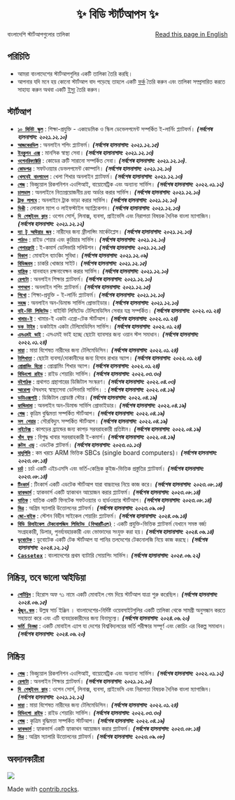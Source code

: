 <h1 align="center">
    ✨ বিডি স্টার্টআপস ✨
</h1>

<p style="text-align:left;">
    বাংলাদেশি স্টার্টআপগুলোর তালিকা
    <span style="float:right;">
      <a href = "https://the-penguins-club.github.io/bd-startups/README.en">Read this page in English</a>  
    </span>
</p>


## পরিচিতি
- আমরা বাংলাদেশের স্টার্টআপগুলির একটি তালিকা তৈরি করছি।
- আপনার যদি মনে হয় কোনো স্টার্টআপ বাদ পড়েছে তাহলে একটি [ফর্ক](https://github.com/The-Penguins-Club/bd-startups/fork) তৈরি করুন এবং তালিকা সম্প্রসারিত করতে সাহায্য করুন অথবা একটি [ইস্যু](https://github.com/The-Penguins-Club/bd-startups/issues) তৈরি করুন।


## স্টার্টআপ
- [**`১০ মিনিট স্কুল`**](https://10minuteschool.com) : শিক্ষা-প্রযুক্তি - একাডেমিক ও স্কিল ডেভেলপমেন্ট সম্পর্কিত ই-লার্নিং প্ল্যাটফর্ম। ***(সর্বশেষ হালনাগাদ: ২০২১.১২.১০)***
- [**`আজকেরডিল`**](https://ajkerdeal.com) : অনলাইন শপিং প্ল্যাটফর্ম। ***(সর্বশেষ হালনাগাদ: ২০২১.১২.১৫)***
- [**`ইনক্লুশন এক্স`**](https://inclusionx.org/) : মানসিক স্বাস্থ্য সেবা। ***(সর্বশেষ হালানাগাদ: ২০২১.১২.১৩)***
- [**`ওপেনরিফ্যাক্টরি`**](https://www.openrefactory.com) : কোডের ত্রুটি সারানো সম্পর্কিত সেবা। ***(সর্বশেষ হালনাগাদ: ২০২১.১২.১০)***.
- [**`কোডপত্র`**](https://codepotro.com) : সফটওয়্যার ডেভলপমেন্ট কোম্পানি। ***(সর্বশেষ হালনাগাদ: ২০২১.১২.১০)***
- [**`খেলবেই বাংলাদেশ`**](https://kbangla.com/) : খেলা শিখার অনলাইন প্ল্যাটফর্ম। ***(সর্বশেষ হালানাগাদ: ২০২১.১২.১৩)***
- [**`গেজ`**](https://developer.gaze.ai/) : ভিজ্যুয়াল রিকগনিশন এওপিআই, বায়োমেট্রিক এবং অন্যান্য সার্ভিস। ***(সর্বশেষ হালনাগাদ: ২০২২.০১.১২)***
- [**`চালডাল`**](https://chaldal.com) : অনলাইনে নিত্যপ্রয়োজনীয় দ্রব্য অর্ডার করার সার্ভিস। ***(সর্বশেষ হালনাগাদ: ২০২১.১২.১০)***
- [**`ট্রাক লাগবে`**](http://www.trucklagbe.com) : অনলাইনে ট্রাক ভাড়া করার সার্ভিস। ***(সর্বশেষ হালনাগাদ: ২০২১.১২.১০)***
- [**`ডিঙী`**](https://www.dingi.tech/) : লোকাল ম্যাপ ও লাইফস্টাইল অ্যাপ্লিকেশন। ***(সর্বশেষ হালানাগাদ: ২০২১.১২.১৩)***
- [**`দি পেঙ্গুইনস ক্লাব`**](https://thepenguins.club/) : ওপেন সোর্স, লিনাক্স, ব্যবসা, প্রাইভেসি এবং নিরাপত্তা বিষয়ক দৈনিক বাংলা ম্যাগাজিন। ***(সর্বশেষ হালনাগাদ: ২০২১.১২.১২)***
- [**`দ্যা টু আউয়ার জব`**](https://the2hourjob.com/) : নারীদের জন্য ফ্রীলান্সিং মার্কেটপ্লেস। ***(সর্বশেষ হালানাগাদ: ২০২১.১২.১৩)*** 
- [**`পাঠাও`**](https://pathao.com/) : রাইড শেয়ার এবং কুরিয়ার সার্ভিস। ***(সর্বশেষ হালনাগাদ: ২০২১.১২.১০)***
- [**`পেপারফ্লাই‍`**](http://www.paperfly.com.bd/) : ই-কমার্স ডেলিভারি সলিউশন। ***(সর্বশেষ হালনাগাদ: ২০২১.১২.১৫)***
- [**`বিকাশ`**](https://www.bkash.com/) : মোবাইল ব্যাংকিং সুবিধা। ***(সর্বশেষ হালনাগাদ: ২০২১.১২.০৯)***
- [**`বিডিজবস`**](https://www.bdjobs.com/) : চাকরি খোজার সাইট। ***(সর্বশেষ হালনাগাদ: ২০২১.১২.১৫)***
- [**`যান্ত্রিক`**](https://www.zantrik.com) : যানবাহন রক্ষনাবেক্ষন করার সার্ভিস। ***(সর্বশেষ হালনাগাদ: ২০২১.১২.১০)***
- [**`রেপটো`**](https://repto.com.bd/) : অনলাইন শিক্ষার প্ল্যাটফর্ম। ***(সর্বশেষ হালনাগাদ: ২০২১.১২.১০)***
- [**`শপআপ`**](https://shopup.com.bd) : অনলাইন শপিং প্ল্যাটফর্ম। ***(সর্বশেষ হালনাগাদ: ২০২১.১২.১৫)***
- [**`শিখো‍`**](https://shikho.tech) : শিক্ষা-প্রযুক্তি - ই-লার্নিং প্ল্যাটফর্ম। ***(সর্বশেষ হালনাগাদ: ২০২১.১২.১০)***
- [**`সহজ`**](https://www.shohoz.com/) : অনলাইন অন-ডিমান্ড সার্ভিস প্রোভাইডার। ***(সর্বশেষ হালনাগাদ: ২০২১.১২.১০)***
- [**`বাই-বিট লিমিটেড`**](https://bibeat.com/) : বাইবিট লিমিটেড টেলিমেডিসিন সেবার যন্ত্র সম্পর্কিত। ***(সর্বশেষ হালনাগাদ: ২০২২.০১.২৪)***
- [**`খামার-ই`**](https://khamar-e.com/) : খামার-ই একটা এগ্রো-টেক স্টার্টআপ। ***(সর্বশেষ হালনাগাদ: ২০২২.০১.২৪)***
- [**`ডক টাইম`**](https://doctime.com.bd/) : ডকটাইম একটা টেলিমেডিসিন সার্ভিস। ***(সর্বশেষ হালনাগাদ: ২০২২.০১.২৪)***
- [**`এসএমই ভাই`**](https://smevai.com/) : এসএমই ভাই হচ্ছে ছোটো ব্যাবসার জন্য ওয়ান স্টপ সমাধান। ***(সর্বশেষ হালনাগাদ: ২০২২.০১.২৪)***
- [**`মায়া`**](https://m.mayaiswithyou.com/) : মায়া বিশেষত নারীদের জন্য টেলিমেডিসিন। ***(সর্বশেষ হালনাগাদ: ২০২২.০১.২৪)***
- [**`টালিখাতা`**](https://www.tallykhata.com/) : ছোটো ব্যবসা/দোকানীদের জন্য হিসাব রাখার অ্যাপ। ***(সর্বশেষ হালনাগাদ: ২০২২.০১.২৪)***
- [**`প্রোগ্রামিং হিরো`**](https://www.programming-hero.com/) : প্রোগ্রামিং শিখার অ্যাপ। ***(সর্বশেষ হালনাগাদ: ২০২২.০১.২৪)***
- [**`বিডিংগো রাইড`**](https://biddingo.app/) : রাইড শেয়ারিং সার্ভিস। ***(সর্বশেষ হালনাগাদ: ২০২২.০৩.৩০)***
- [**`বইপাঠক`**](https://boipathok.com/) : প্রথাগত গ্রন্থাগারের ডিজিটাল সংস্করণ। ***(সর্বশেষ হালনাগাদ: ২০২২.০৪.০৩)***
- [**`আরোগ্য`**](https://www.arogga.com/) ঔষধসহ স্বাস্থ্যসেবা ডেলিভারি সার্ভিস। : ***(সর্বশেষ হালনাগাদ: ২০২২.০৪.১৯)***
- [**`ডাটাএক্সপাই`**](https://dataxpie.com) : ডিজিটাল প্রোডাক্ট স্টোর। ***(সর্বশেষ হালনাগাদ: ২০২২.০৪.১৯)***
- [**`হ্যান্ডিমামা`**](https://handymama.co) : অনলাইন অন-ডিমান্ড সার্ভিস প্রোভাইডার। ***(সর্বশেষ হালনাগাদ: ২০২২.০৪.১৯)***
- [**`গেজ`**](https://www.gaze.ai) : কৃত্রিম বুদ্ধিমত্তা সম্পর্কিত স্টার্টআপ। ***(সর্বশেষ হালনাগাদ: ২০২২.০৪.১৯)***
- [**`সল শেয়ার`**](https://me-solshare.com) : সৌরবিদ্যুৎ সম্পর্কিত স্টার্টআপ। ***(সর্বশেষ হালনাগাদ: ২০২২.০৪.১৯)***
- [**`নাইটেক্স`**](https://nitex.com) : কাপড়ের  ব্র‍্যান্ডের জন্য কাপড় সরবরাহকারী প্রতিষ্টান। ***(সর্বশেষ হালনাগাদ: ২০২২.০৪.১৯)***
- [**`খাঁস ফুড`**](https://www.khaasfood.com) : বিশুদ্ধ খাবার সরবরাহকারী ই-কমার্স। ***(সর্বশেষ হালনাগাদ: ২০২২.০৪.১৯)***
- [**`রুটস এডু`**](https://rootsedulive.com/) : এডটেক প্লাটফর্ম। ***(সর্বশেষ হালনাগাদ: ২০২৩.০১.১৩)***
- [**`যাদুপিসি`**](https://jadupc.com/) : কম খরচে ARM ভিত্তিক SBCs (single board computers)। ***(সর্বশেষ হালনাগাদ: ২০২৩.০৮.১৪)***
- [**`চর্চা`**](https://chorcha.net/) : চর্চা একটি এইচএসসি এবং ভর্তি-কেন্দ্রিক কুইজ-ভিত্তিক প্রস্তুতির প্ল্যাটফর্ম। ***(সর্বশেষ হালনাগাদ: ২০২৩.০৮.১৪)***
- [**`টিংকার্স`**](https://tinkers.ltd/) : টিংকার্স একটি এডটেক স্টার্টআপ যারা বাচ্চাদের নিয়ে কাজ করে। ***(সর্বশেষ হালনাগাদ: ২০২৩.০৮.১৪)***
- [**`হ্যাকভার্স`**](https://www.hackverse.dev/) : হ্যাকভার্স একটি হ্যাকাথন আয়োজন করার প্ল্যাটফর্ম। ***(সর্বশেষ হালনাগাদ: ২০২৩.০৮.১৪)***
- [**`যাতিক`**](https://www.zatiq.com/) : যাতিক একটি ফিনটেক সফটওয়্যার ও হার্ডওয়্যার স্টার্টআপ। ***(সর্বশেষ হালনাগাদ: ২০২৩.০৮.১৪)***
- [**`মিত্র`**](https://mitro.io/bn) : অগ্রিম স্যালারি উত্তোলনের প্লাটফর্ম। ***(সর্বশেষ হালনাগাদ: ২০২৩.০৯.০৮)***
- [**`জো-বাইক`**](https://www.jobike.bike/) : স্টেশন বিহীন সাইকেল শেয়ারিং প্ল্যাটফর্ম। ***(সর্বশেষ হালানাগাদ: ২০২৪.০৬.১৪)***
- [**`বিডি রিসাইকেল টেকনোলজিস লিমিটেড (বিআরটিএল)`**](https://brtlcenter.com/) : একটি প্রযুক্তি-ভিত্তিক প্ল্যাটফর্ম যেখানে সমস্ত বর্জ্য সংগ্রহকারী, ডিলার, পুনর্ব্যবহারকারী এবং ভোক্তাদের সংযুক্ত করা হয়। ***(সর্বশেষ হালানাগাদ: ২০২৪.০৬.১৪)***
- [**`ডুবোটেক`**](https://dubotech.com/) : ডুবোটেক একটি টেক স্টার্টআপ যা পানির তলদেশের টেকনোলজি নিয়ে কাজ করছে। ***(সর্বশেষ হালানাগাদ: ২০২৪.১২.১২)***
- [**`Cassetex`**](https://www.cassetex.com/) : বাংলাদেশের প্রথম ব্যাটারি সোয়াপিং সার্ভিস। ***(সর্বশেষ হালানাগাদ: ২০২৫.০৬.২২)***
<!---
[**`BN-NAME`**](WEBSITE-URL) : BN-DESCRIPTION। ***(সর্বশেষ হালনাগাদ: BN-YYYY.MM.DD)***
--->

## নিষ্ক্রিয়, তবে ভালো আইডিয়া
- [**`পোর্টব্লিস`**](https://www.portbliss.org/) : হিরোস অফ ৭১ নামে একটি মোবাইল গেম দিয়ে স্টার্টআপ যাত্রা শুরু করেছিল। ***(সর্বশেষ হালনাগাদ: ২০২৪.০৬.১৫)***
- [**`খুঁজুন.কম`**](https://www.hugedomains.com/domain_profile.cfm?d=khujun.com/) : উল্লম্ব সার্চ ইঞ্জিন । বাংলাদেশের-নির্দিষ্ট ওয়েবসাইটগুলির একটি তালিকা থেকে সামগ্রী অনুসন্ধান করতে সহায়তা করে এবং এটি ব্যবহারকারীদের জন্য বিনামূল্যে। ***(সর্বশেষ হালনাগাদ: ২০২৪.০৬.২০)***
- [**`ভর্তি নিনজা`**](https://www.admissionninja.com/) : একটি মোবাইল এ্যাপ যা দেশের বিশ্ববিদ্যলয়ের ভর্তি পরীক্ষার সম্পূর্ণ এবং কোচিং এর বিকল্প সমাধান। ***(সর্বশেষ হালনাগাদ: ২০২৪.০৬.২০)***

## নিষ্ক্রিয়
- [**`গেজ`**](https://developer.gaze.ai/) : ভিজ্যুয়াল রিকগনিশন এওপিআই, বায়োমেট্রিক এবং অন্যান্য সার্ভিস। ***(সর্বশেষ হালনাগাদ: ২০২২.০১.১২)***
- [**`রেপটো`**](https://repto.com.bd/) : অনলাইন শিক্ষার প্ল্যাটফর্ম। ***(সর্বশেষ হালনাগাদ: ২০২১.১২.১০)***
- [**`দি পেঙ্গুইনস ক্লাব`**](https://thepenguins.club/) : ওপেন সোর্স, লিনাক্স, ব্যবসা, প্রাইভেসি এবং নিরাপত্তা বিষয়ক দৈনিক বাংলা ম্যাগাজিন। ***(সর্বশেষ হালনাগাদ: ২০২১.১২.১২)***
- [**`মায়া`**](https://m.mayaiswithyou.com/) : মায়া বিশেষত নারীদের জন্য টেলিমেডিসিন। ***(সর্বশেষ হালনাগাদ: ২০২২.০১.২৪)***
- [**`বিডিংগো রাইড`**](https://biddingo.app/) : রাইড শেয়ারিং সার্ভিস। ***(সর্বশেষ হালনাগাদ: ২০২২.০৩.৩০)***
- [**`গেজ`**](https://www.gaze.ai) : কৃত্রিম বুদ্ধিমত্তা সম্পর্কিত স্টার্টআপ। ***(সর্বশেষ হালনাগাদ: ২০২২.০৪.১৯)***
- [**`হ্যাকভার্স`**](https://www.hackverse.dev/) : হ্যাকভার্স একটি হ্যাকাথন আয়োজন করার প্ল্যাটফর্ম। ***(সর্বশেষ হালনাগাদ: ২০২৩.০৮.১৪)***
- [**`মিত্র`**](https://mitro.io/bn) : অগ্রিম স্যালারি উত্তোলনের প্লাটফর্ম। ***(সর্বশেষ হালনাগাদ: ২০২৩.০৯.০৮)***

## অবদানকারীরা
<a href="https://github.com/The-Penguins-Club/bd-startups/graphs/contributors">
  <img src="https://contrib.rocks/image?repo=The-Penguins-Club/bd-startups" />
</a>

Made with [contrib.rocks](https://contrib.rocks).

